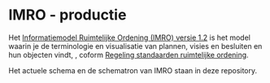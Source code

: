 # IMRO - productie

Het [Informatiemodel Ruimtelijke Ordening (IMRO) versie 1.2](https://ro-standaarden.geonovum.nl/2012/IMRO/1.2/IMRO2012-v1.2.pdf) is het model waarin je de terminologie en visualisatie van plannen, visies en besluiten en hun objecten vindt, , coform <a href='http://wetten.overheid.nl/BWBR0031829' target='_blank'>Regeling standaarden ruimtelijke ordening</a>.

Het actuele schema en de schematron van IMRO staan in deze repository. 
